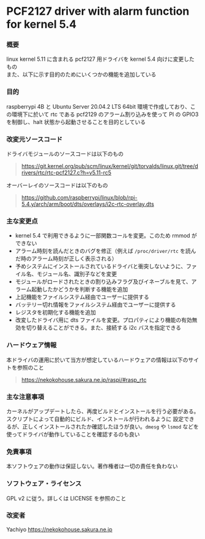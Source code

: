 # PCF2127 driver with alarm function for kernel 5.4

### 概要
linux kernel 5.11 に含まれる pcf2127 用ドライバを kernel 5.4 向けに変更したもの  
また、以下に示す目的のためにいくつかの機能を追加している

### 目的
raspberrypi 4B と Ubuntu Server 20.04.2 LTS 64bit 環境で作成しており、この環境下に於いて
rtc である pcf2129 のアラーム割り込みを使って PI の GPIO3 を制御し、halt 状態から起動させることを目的としている

### 改変元ソースコード
ドライバモジュールのソースコードは以下のもの  
> <https://git.kernel.org/pub/scm/linux/kernel/git/torvalds/linux.git/tree/drivers/rtc/rtc-pcf2127.c?h=v5.11-rc5>

オーバーレイのソースコードは以下のもの  
> <https://github.com/raspberrypi/linux/blob/rpi-5.4.y/arch/arm/boot/dts/overlays/i2c-rtc-overlay.dts>

### 主な変更点
* kernel 5.4 で利用できるように一部関数コールを変更。このため rmmod ができない
* アラーム時刻を読んだときのバグを修正（例えば `/proc/driver/rtc` を読んだ時のアラーム時刻が正しく表示される）
* 予めシステムにインストールされているドライバと衝突しないように、ファイル名、モジュール名、識別子などを変更
* モジュールがロードされたときの割り込みフラグ及びイネーブルを見て、アラーム起動したかどうかを判断する機能を追加
* 上記機能をファイルシステム経由でユーザーに提供する
* バッテリー切れ情報をファイルシステム経由でユーザーに提供する
* レジスタを初期化する機能を追加
* 改変したドライバ用に dts ファイルを変更。プロパティにより機能の有効無効を切り替えることができる。また、接続する i2c バスを指定できる

### ハードウェア情報
本ドライバの運用に於いて当方が想定しているハードウェアの情報は以下のサイトを参照のこと

> <https://nekokohouse.sakura.ne.jp/raspi/#rasp_rtc>

### 主な注意事項
カーネルがアップデートしたら、再度ビルドとインストールを行う必要がある。スクリプトによって自動的にビルド、インストールが行われるように
設定できるが、正しくインストールされたか確認したほうが良い。`dmesg` や `lsmod` などを使ってドライバが動作していることを確認するのも良い

### 免責事項
本ソフトウェアの動作は保証しない。著作権者は一切の責任を負わない

### ソフトウェア・ライセンス
GPL v2 に従う。詳しくは LICENSE を参照のこと

### 改変者
Yachiyo https://nekokohouse.sakura.ne.jp
